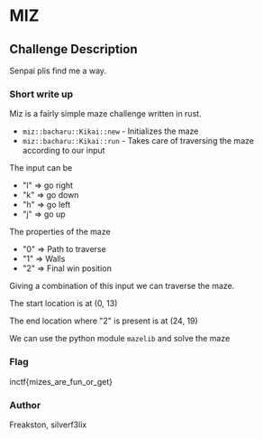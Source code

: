 # MIZ

## Challenge Description

Senpai plis find me a way.

### Short write up

Miz is a fairly simple maze challenge written in rust. 

- `miz::bacharu::Kikai::new` - Initializes the maze
- `miz::bacharu::Kikai::run` - Takes care of traversing the maze according to our input

The input can be

- "l"  ⇒ go right
- "k" ⇒ go down
- "h" ⇒ go left
- "j" ⇒ go up

The properties of the maze

- "0" ⇒ Path to traverse
- "1" ⇒ Walls
- "2" ⇒ Final win position

Giving a combination of this input we can traverse the maze.

The start location is at (0, 13)

The end location where "2" is present is at (24, 19)

We can use the python module `mazelib` and solve the maze

### Flag

inctf{mizes_are_fun_or_get}

### Author

Freakston, silverf3lix